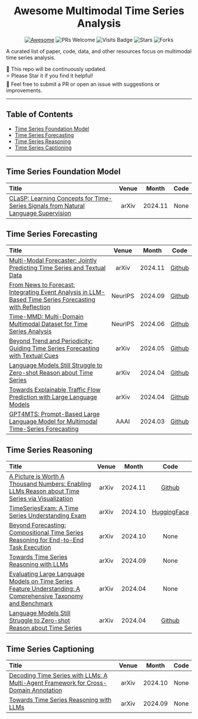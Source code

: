 <div align="center">

# Awesome Multimodal Time Series Analysis

[![Awesome](https://awesome.re/badge.svg)](https://awesome.re)
![PRs Welcome](https://img.shields.io/badge/PRs-Welcome-green)
![Visits Badge](https://badges.pufler.dev/visits/ForestsKing/Awesome-Multimodal-Time-Series)
![Stars](https://img.shields.io/github/stars/ForestsKing/Awesome-Multimodal-Time-Series)
![Forks](https://img.shields.io/github/forks/ForestsKing/Awesome-Multimodal-Time-Series)

</div>

A curated list of paper, code, data, and other resources focus on multimodal time series analysis.

🚀 This repo will be continuously updated. <br>
⭐️ Please Star it if you find it helpful! <br>
🤝 Feel free to submit a PR or open an issue with suggestions or improvements. <br>

---

## Table of Contents

- [Time Series Foundation Model](#Time-Series-Foundation-Model)
- [Time Series Forecasting](#Time-Series-Forecasting)
- [Time Series Reasoning](#Time-Series-Reasoning)
- [Time Series Captioning](#Time-Series-Captioning)

---

## Time Series Foundation Model

| Title                                                                                                                  | Venue |  Month  | Code |
|:-----------------------------------------------------------------------------------------------------------------------|:-----:|:-------:|:----:|
| [CLaSP: Learning Concepts for Time-Series Signals from Natural Language Supervision](https://arxiv.org/abs/2411.08397) | arXiv | 2024.11 | None |

## Time Series Forecasting

| Title                                                                                                                                       |  Venue  |  Month  |                                                            Code                                                             |
|:--------------------------------------------------------------------------------------------------------------------------------------------|:-------:|:-------:|:---------------------------------------------------------------------------------------------------------------------------:|
| [Multi-Modal Forecaster: Jointly Predicting Time Series and Textual Data](https://arxiv.org/abs/2411.06735)                                 |  arXiv  | 2024.11 |                              [Github](https://github.com/Rose-STL-Lab/Multimodal_Forecasting)                               |
| [From News to Forecast: Integrating Event Analysis in LLM-Based Time Series Forecasting with Reflection](https://arxiv.org/abs/2409.17515)  | NeurIPS | 2024.09 |                              [Github](https://github.com/ameliawong1996/From_News_to_Forecast)                              |
| [Time-MMD: Multi-Domain Multimodal Dataset for Time Series Analysis](https://arxiv.org/abs/2406.08627)                                      | NeurIPS | 2024.06 |                                       [Github](https://github.com/AdityaLab/Time-MMD)                                       |
| [Beyond Trend and Periodicity: Guiding Time Series Forecasting with Textual Cues](https://arxiv.org/abs/2405.13522)                         |  arXiv  | 2024.05 |                                         [Github](https://github.com/vewoxic/tgtsf)                                          |
| [Language Models Still Struggle to Zero-shot Reason about Time Series](https://arxiv.org/abs/2404.11757)                                    |  arXiv  | 2024.04 |                                 [Github](https://github.com/behavioral-data/TSandLanguage)                                  |
| [Towards Explainable Traffic Flow Prediction with Large Language Models](https://arxiv.org/abs/2404.02937)                                  |  arXiv  | 2024.04 |                                         [Github](https://github.com/guoxs/xtp-llm)                                          |
| [GPT4MTS: Prompt-Based Large Language Model for Multimodal Time-Series Forecasting](https://ojs.aaai.org/index.php/AAAI/article/view/30383) |  AAAI   | 2024.03 | [Github](https://github.com/Flora-jia-jfr/GPT4MTS-Prompt-based-Large-Language-Model-for-Multimodal-Time-series-Forecasting) |

## Time Series Reasoning

| Title                                                                                                                                             | Venue |  Month  |                                  Code                                   |
|:--------------------------------------------------------------------------------------------------------------------------------------------------|:-----:|:-------:|:-----------------------------------------------------------------------:|
| [A Picture is Worth A Thousand Numbers: Enabling LLMs Reason about Time Series via Visualization](https://arxiv.org/abs/2411.06018)               | arXiv | 2024.11 |           [Github](https://github.com/haoxin1998/TimberBed-1)           |
| [TimeSeriesExam: A Time Series Understanding Exam](https://arxiv.org/abs/2410.14752)                                                              | arXiv | 2024.10 | [HuggingFace](https://huggingface.co/datasets/AutonLab/TimeSeriesExam1) |
| [Beyond Forecasting: Compositional Time Series Reasoning for End-to-End Task Execution](https://arxiv.org/abs/2410.04047)                         | arXiv | 2024.10 |                                  None                                   |
| [Towards Time Series Reasoning with LLMs](https://arxiv.org/abs/2409.11376)                                                                       | arXiv | 2024.09 |                                  None                                   |
| [Evaluating Large Language Models on Time Series Feature Understanding: A Comprehensive Taxonomy and Benchmark](https://arxiv.org/abs/2404.16563) | arXiv | 2024.04 |                                  None                                   |
| [Language Models Still Struggle to Zero-shot Reason about Time Series](https://arxiv.org/abs/2404.11757)                                          | arXiv | 2024.04 |       [Github](https://github.com/behavioral-data/TSandLanguage)        |

## Time Series Captioning

| Title                                                                                                                   | Venue |  Month  | Code |
|:------------------------------------------------------------------------------------------------------------------------|:-----:|:-------:|:----:|
| [Decoding Time Series with LLMs: A Multi-Agent Framework for Cross-Domain Annotation](https://arxiv.org/abs/2410.17462) | arXiv | 2024.10 | None |
| [Towards Time Series Reasoning with LLMs](https://arxiv.org/abs/2409.11376)                                             | arXiv | 2024.09 | None |
